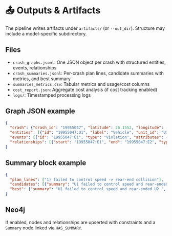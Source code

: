 # 📤 Outputs & Artifacts

The pipeline writes artifacts under `artifacts/` (or `--out_dir`). Structure may include a model-specific subdirectory.

## Files

- `crash_graphs.jsonl`: One JSON object per crash with structured entities, events, relationships
- `crash_summaries.jsonl`: Per-crash plan lines, candidate summaries with metrics, and best summary
- `summaries_metrics.csv`: Tabular metrics and usage/cost columns
- `cost_report.json`: Aggregate cost analysis (if cost tracking enabled)
- `logs/`: Timestamped processing logs

## Graph JSON example

```json
{
  "crash": {"crash_id": "19955047", "latitude": 26.1552, "longitude": -97.9906, "city": "Weslaco", "crash_severity": "Not Injured"},
  "entities": [{"id": "19955047:U1", "label": "Vehicle", "unit_id": "U1"}],
  "events": [{"id": "19955047:E1", "type": "Violation", "attributes": {"reason": "failed to control speed"}}],
  "relationships": [{"start": "19955047:E1", "end": "19955047:E2", "type": "CAUSES", "properties": {"marked": true}}]
}
```

## Summary block example

```json
{
  "plan_lines": ["1) failed to control speed -> rear-end collision"],
  "candidates": [{"summary": "U1 failed to control speed and rear-ended U2.", "metrics": {"combined_score": 0.89}}],
  "best": {"summary": "U1 failed to control speed and rear-ended U2.", "metrics": {"combined_score": 0.89}}
}
```

## Neo4j

If enabled, nodes and relationships are upserted with constraints and a `Summary` node linked via `HAS_SUMMARY`.
